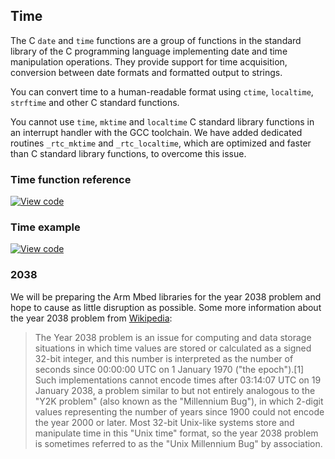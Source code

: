 ## Time

The C `date` and `time` functions are a group of functions in the standard library of the C programming language implementing date and time manipulation operations. They provide support for time acquisition, conversion between date formats and formatted output to strings.

You can convert time to a human-readable format using `ctime`, `localtime`, `strftime` and other C standard functions.

You cannot use `time`, `mktime` and `localtime` C standard library functions in an interrupt handler with the GCC toolchain. We have added dedicated routines `_rtc_mktime` and `_rtc_localtime`, which are optimized and faster than C standard library functions, to overcome this issue.

### Time function reference

[![View code](https://www.mbed.com/embed/?type=library)](https://os.mbed.com/docs/v5.11/mbed-os-api-doxy/mbed__mktime_8h_source.html)

### Time example

[![View code](https://www.mbed.com/embed/?url=https://os.mbed.com/teams/mbed_example/code/time_HelloWorld/)](https://os.mbed.com/teams/mbed_example/code/time_HelloWorld/file/0c6401d671c6/main.cpp)

### 2038

We will be preparing the Arm Mbed libraries for the year 2038 problem and hope to cause as little disruption as possible. Some more information about the year 2038 problem from [Wikipedia](https://en.wikipedia.org/wiki/Year_2038_problem):

> The Year 2038 problem is an issue for computing and data storage situations in which time values are stored or calculated as a signed 32-bit integer, and this number is interpreted as the number of seconds since 00:00:00 UTC on 1 January 1970 ("the epoch").[1] Such implementations cannot encode times after 03:14:07 UTC on 19 January 2038, a problem similar to but not entirely analogous to the "Y2K problem" (also known as the "Millennium Bug"), in which 2-digit values representing the number of years since 1900 could not encode the year 2000 or later. Most 32-bit Unix-like systems store and manipulate time in this "Unix time" format, so the year 2038 problem is sometimes referred to as the "Unix Millennium Bug" by association.
